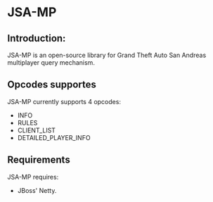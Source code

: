 JSA-MP
=================================
 
Introduction:
---------------------------------
JSA-MP is an open-source library for Grand Theft Auto San Andreas multiplayer query mechanism.

Opcodes supportes
---------------------------------
JSA-MP currently supports 4 opcodes:  
 * INFO   
 * RULES  
 * CLIENT_LIST    
 * DETAILED_PLAYER_INFO   

Requirements
---------------------------------
JSA-MP requires:  
 * JBoss' Netty.  
